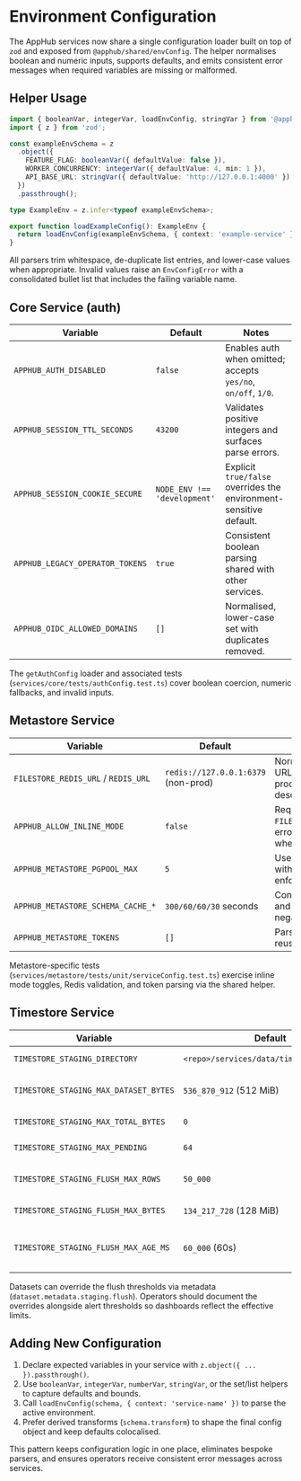 # Environment Configuration

The AppHub services now share a single configuration loader built on top of `zod` and exposed from `@apphub/shared/envConfig`. The helper normalises boolean and numeric inputs, supports defaults, and emits consistent error messages when required variables are missing or malformed.

## Helper Usage

```ts
import { booleanVar, integerVar, loadEnvConfig, stringVar } from '@apphub/shared/envConfig';
import { z } from 'zod';

const exampleEnvSchema = z
  .object({
    FEATURE_FLAG: booleanVar({ defaultValue: false }),
    WORKER_CONCURRENCY: integerVar({ defaultValue: 4, min: 1 }),
    API_BASE_URL: stringVar({ defaultValue: 'http://127.0.0.1:4000' })
  })
  .passthrough();

type ExampleEnv = z.infer<typeof exampleEnvSchema>;

export function loadExampleConfig(): ExampleEnv {
  return loadEnvConfig(exampleEnvSchema, { context: 'example-service' });
}
```

All parsers trim whitespace, de-duplicate list entries, and lower-case values when appropriate. Invalid values raise an `EnvConfigError` with a consolidated bullet list that includes the failing variable name.

## Core Service (auth)

| Variable | Default | Notes |
| --- | --- | --- |
| `APPHUB_AUTH_DISABLED` | `false` | Enables auth when omitted; accepts `yes/no`, `on/off`, `1/0`. |
| `APPHUB_SESSION_TTL_SECONDS` | `43200` | Validates positive integers and surfaces parse errors. |
| `APPHUB_SESSION_COOKIE_SECURE` | `NODE_ENV !== 'development'` | Explicit `true/false` overrides the environment-sensitive default. |
| `APPHUB_LEGACY_OPERATOR_TOKENS` | `true` | Consistent boolean parsing shared with other services. |
| `APPHUB_OIDC_ALLOWED_DOMAINS` | `[]` | Normalised, lower-case set with duplicates removed. |

The `getAuthConfig` loader and associated tests (`services/core/tests/authConfig.test.ts`) cover boolean coercion, numeric fallbacks, and invalid inputs.

## Metastore Service

| Variable | Default | Notes |
| --- | --- | --- |
| `FILESTORE_REDIS_URL` / `REDIS_URL` | `redis://127.0.0.1:6379` (non-prod) | Normalised to a `redis://` URL; missing values in production raise a descriptive error. |
| `APPHUB_ALLOW_INLINE_MODE` | `false` | Required for `FILESTORE_REDIS_URL=inline`; errors mention the toggle when absent. |
| `APPHUB_METASTORE_PGPOOL_MAX` | `5` | Uses shared integer parser with lower bound enforcement. |
| `APPHUB_METASTORE_SCHEMA_CACHE_*` | `300/60/60/30` seconds | Converted to milliseconds and validated as non-negative. |
| `APPHUB_METASTORE_TOKENS` | `[]` | Parsed from JSON once and reused across refreshes. |

Metastore-specific tests (`services/metastore/tests/unit/serviceConfig.test.ts`) exercise inline mode toggles, Redis validation, and token parsing via the shared helper.

## Timestore Service

| Variable | Default | Notes |
| --- | --- | --- |
| `TIMESTORE_STAGING_DIRECTORY` | `<repo>/services/data/timestore/staging` | Root path for DuckDB staging files; created on boot if missing. |
| `TIMESTORE_STAGING_MAX_DATASET_BYTES` | `536_870_912` (512 MiB) | Per-dataset guardrail; `0` disables the warning. Pair with `timestore_staging_disk_usage_bytes`. |
| `TIMESTORE_STAGING_MAX_TOTAL_BYTES` | `0` | Global staging footprint ceiling. `0` leaves the global check disabled. |
| `TIMESTORE_STAGING_MAX_PENDING` | `64` | In-memory queue depth per dataset before new batches are rejected. |
| `TIMESTORE_STAGING_FLUSH_MAX_ROWS` | `50_000` | Flush trigger when staged rows exceed the threshold. `0` disables the row-based trigger. |
| `TIMESTORE_STAGING_FLUSH_MAX_BYTES` | `134_217_728` (128 MiB) | Flush trigger based on DuckDB on-disk size. `0` disables the byte trigger. |
| `TIMESTORE_STAGING_FLUSH_MAX_AGE_MS` | `60_000` (60s) | Flush trigger when the oldest batch waits longer than the threshold. `0` flushes eagerly whenever staging is non-empty. |

Datasets can override the flush thresholds via metadata (`dataset.metadata.staging.flush`). Operators should document the overrides alongside alert thresholds so dashboards reflect the effective limits.

## Adding New Configuration

1. Declare expected variables in your service with `z.object({ ... }).passthrough()`.
2. Use `booleanVar`, `integerVar`, `numberVar`, `stringVar`, or the set/list helpers to capture defaults and bounds.
3. Call `loadEnvConfig(schema, { context: 'service-name' })` to parse the active environment.
4. Prefer derived transforms (`schema.transform`) to shape the final config object and keep defaults colocalised.

This pattern keeps configuration logic in one place, eliminates bespoke parsers, and ensures operators receive consistent error messages across services.
